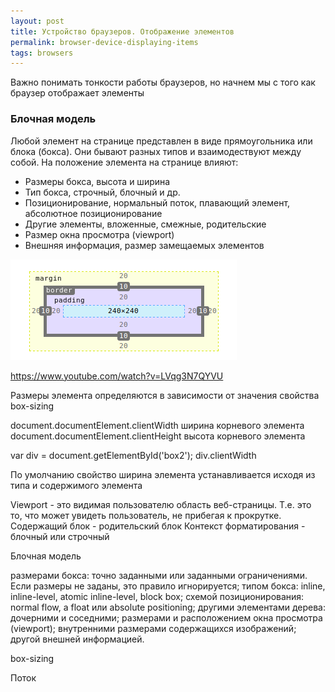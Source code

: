 ```yaml
---
layout: post 
title: Устройство браузеров. Отображение элементов
permalink: browser-device-displaying-items
tags: browsers
--- 
```


Важно понимать тонкости работы браузеров, но начнем мы с того как браузер отображает элементы

### Блочная модель

Любой элемент на странице представлен в виде прямоугольника или блока (бокса). 
Они бывают разных типов и взаимодествуют между собой. 
На положение элемента на странице влияют:
- Размеры бокса, высота и ширина
- Тип бокса, строчный, блочный и др.
- Позиционирование, нормальный поток, плавающий элемент, абсолютное позиционирование
- Другие элементы, вложенные, смежные, родительские
- Размер окна просмотра (viewport)
- Внешняя информация, размер замещаемых элементов




![box-model](/assets/images/browser/box_model/box_model_1.png "box-model")


https://www.youtube.com/watch?v=LVqg3N7QYVU

Размеры элемента определяются в зависимости от значения свойства box-sizing

document.documentElement.clientWidth ширина корневого элемента
document.documentElement.clientHeight высота корневого элемента

var div = document.getElementById('box2');
div.clientWidth

По умолчанию свойство ширина элемента устанавливается исходя из типа и содержимого элемента



Viewport - это видимая пользователю область веб-страницы. Т.е. это то, что может увидеть пользователь, не прибегая к прокрутке.
Содержащий блок - родительский блок
Контекст форматирования - блочный или строчный

Блочная модель

размерами бокса: точно заданными или заданными ограничениями. Если размеры не заданы, это правило игнорируется;
типом бокса: inline, inline-level, atomic inline-level, block box;
схемой позиционирования: normal flow, a float или absolute positioning;
другими элементами дерева: дочерними и соседними;
размерами и расположением окна просмотра (viewport);
внутренними размерами содержащихся изображений;
другой внешней информацией.
    

box-sizing

Поток

    






